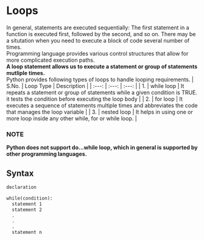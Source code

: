 # Loops

In general, statements are executed sequentially: The first statement in a function is executed first, followed by the second, and so on. There may be a situtation when you need to execute a block of code several number of times. <br>
Programming language provides various control structures that allow for more complicated execution paths. <br>
<b>A loop statement allows us to execute a statement or group of statements mutliple times.</b> <br>
Python provides following types of loops to handle looping requirements.
| S.No. | Loop Type | Description |
| :---: | :---: | :---: |
| 1.  | while loop  | It repeats a statement or group of statements while a given condition is TRUE. it tests the condition before executing the loop body  |
| 2.  | for loop  | It executes a sequence of statements multiple times and abbreviates the code that manages the loop variable |
| 3.  | nested loop | It helps in using one or more loop inside any other while, for or while loop. | 

### NOTE
<b>Python does not support do...while loop, which in general is supported by other programming languages. </b>

## Syntax
```md
declaration

while(condition):
  statement 1
  statement 2
  .
  .
  .
  statement n
```
